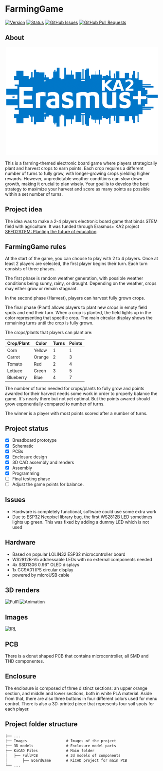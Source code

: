 # FarmingGame

[![Version](https://img.shields.io/github/v/release/jkordek1/FarmingGame)](https://github.com/jkordek1/FarmingGame/releases/tag/Initial)
[![Status](https://img.shields.io/badge/status-active-success.svg)]()
[![GitHub Issues](https://img.shields.io/github/issues/jkordek1/FarmingGame)](https://github.com/jkordek1/FarmingGame/issues)
[![GitHub Pull Requests](https://img.shields.io/github/issues-pr/jkordek1/FarmingGame)](https://github.com/jkordek1/FarmingGame/pulls)

## About
<p align="center">
  <img src="https://github.com/jkordek1/FarmingGame/blob/main/Images/erasmus.png?raw=true">
</p>

This is a farming-themed electronic board game where players strategically plant and harvest crops to earn points. Each crop requires a different number of turns to fully grow, with longer-growing crops yielding higher rewards. However, unpredictable weather conditions can slow down growth, making it crucial to plan wisely. Your goal is to develop the best strategy to maximize your harvest and score as many points as possible within a set number of turns.


## Project idea
The idea was to make a 2-4 players electronic board game that binds STEM field with agriculture. It was funded through Erasmus+ KA2 project [SEED2STEM: Planting the future of education](https://www.tvz.hr/introducing-seed2stem-planting-the-future-of-education/).

## FarmingGame rules

At the start of the game, you can choose to play with 2 to 4 players. Once at least 2 players are selected, the first player begins their turn. Each turn consists of three phases.

The first phase is random weather generation, with possible weather conditions being sunny, rainy, or drought. Depending on the weather, crops may either grow or remain stagnant.

In the second phase (Harvest), players can harvest fully grown crops.

The final phase (Plant) allows players to plant new crops in empty field spots and end their turn. When a crop is planted, the field lights up in the color representing that specific crop. The main circular display shows the remaining turns until the crop is fully grown.

The crops/plants that players can plant are:

| Crop/Plant | Color  | Turns | Points |
|------------|--------|-------|--------|
| Corn       | Yellow | 1     | 1      |
| Carrot     | Orange | 2     | 3      |
| Tomato     | Red    | 2     | 4      |
| Lettuce    | Green  | 3     | 5      |
| Blueberry  | Blue   | 4     | 7      |

The number of turns needed for crops/plants to fully grow and points awarded for their harvest needs some work in order to properly balance the game.
It's nearly there but not yet optimal. But the points awared should grow exponentially compared to number of turns.

The winner is a player with most points scored after a number of turns.

## Project status
- [x] Breadboard prototype
- [x] Schematic
- [x] PCBs
- [x] Enclosure design
- [x] 3D CAD assembly and renders
- [x] Assembly
- [x] Programming
- [ ] Final testing phase
- [ ] Adjust the game points for balance.

## Issues
- Hardware is completely functional, software could use some extra work
- Due to ESP32 Neopixel library bug, the first WS2812B LED sometimes lights up green. This was fixed by adding a dummy LED which is not used

## Hardware
- Based on popular LOLIN32 ESP32 microcontroller board
- WS2812B-V5 addressable LEDs with no external components needed
- 4x SSD1306 0.96" OLED displays
- 1x GC9A01 IPS circular display
- powered by microUSB cable

## 3D renders
![Full1](https://github.com/user-attachments/assets/fab94822-5d9b-4d8f-8514-ddaf97034429)
![Animation](https://github.com/user-attachments/assets/696d76b8-bb1a-48e9-8c86-f5cb82f0d0d6)

## Images
![IRL](https://github.com/user-attachments/assets/e725a37f-8255-4fd5-af57-f00499a43b76)

## PCB
There is a donut shaped PCB that contains microcontroller, all SMD and THD componentes.

## Enclosure
The enclosure is composed of three distinct sections: an upper orange section, and middle and lower sections, both in white PLA material. Aside from that, there are also three buttons in four different colors used for menu control. There is also a 3D-printed piece that represents four soil spots for each player.

## Project folder structure
    ├── ...
    ├── Images                  # Images of the project
    ├── 3D models               # Enclosure model parts
    ├── KiCAD Files             # Main folder
    │   ├── FullPCB             # 3d models of components
    │       ├── BoardGame       # KiCAD project for main PCB
    └── ...
